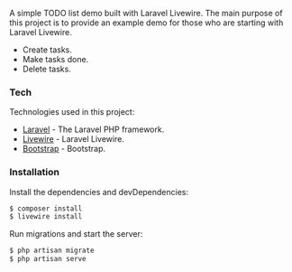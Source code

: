 A simple TODO list demo built with Laravel Livewire. The main purpose of this project is to provide an example demo for those who are starting with Laravel Livewire.

  - Create tasks.
  - Make tasks done.
  - Delete tasks.

### Tech

Technologies used in this project:

* [Laravel](https://github.com/laravel/laravel) - The Laravel PHP framework.
* [Livewire](https://github.com/livewire/livewire) - Laravel Livewire.
* [Bootstrap](https://github.com/twbs/bootstrap) - Bootstrap.

### Installation

Install the dependencies and devDependencies:

```sh
$ composer install
$ livewire install
```

Run migrations and start the server:

```sh
$ php artisan migrate
$ php artisan serve
